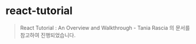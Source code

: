 # react-tutorial
> React Tutorial : An Overview and Walkthrough - Tania Rascia 의 문서를 참고하여 진행되었습니다. 
